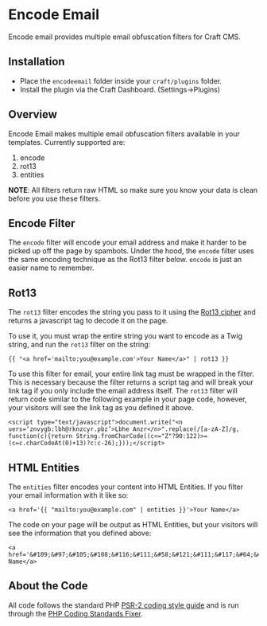 # Encode Email

Encode email provides multiple email obfuscation filters for Craft CMS.

## Installation

* Place the `encodeemail` folder inside your `craft/plugins` folder.
* Install the plugin via the Craft Dashboard. (Settings&rarr;Plugins)

## Overview

Encode Email makes multiple email obfuscation filters available in your templates. Currently supported are:

1. encode
2. rot13
3. entities

<div class="note">
	<strong>NOTE</strong>: All filters return raw HTML so make sure you know your data is clean before you use these filters.
</div>

## Encode Filter

The `encode` filter will encode your email address and make it harder to be picked up off the page by spambots.  Under the hood, the `encode` filter uses the same encoding technique as the Rot13 filter below. `encode` is just an easier name to remember.

## Rot13

The `rot13` filter encodes the string you pass to it using the [Rot13 cipher](https://en.wikipedia.org/wiki/ROT13) and returns a javascript tag to decode it on the page.

To use it, you must wrap the entire string you want to encode as a Twig string, and run the `rot13` filter on the string:

    {{ "<a href='mailto:you@example.com'>Your Name</a>" | rot13 }}

To use this filter for email, your entire link tag must be wrapped in the filter.  This is necessary because the filter returns a script tag and will break your link tag if you only include the email address itself. The `rot13` filter will return code similar to the following example in your page code, however, your visitors will see the link tag as you defined it above.

    <script type="text/javascript">document.write("<n uers=‘znvygb:lbh@rknzcyr.pbz’>Lbhe Anzr</n>".replace(/[a-zA-Z]/g, function(c){return String.fromCharCode((c<="Z"?90:122)>=(c=c.charCodeAt(0)+13)?c:c-26);}));</script>
    
## HTML Entities

The `entities` filter encodes your content into HTML Entities.  If you filter your email information with it like so:

    <a href='{{ "mailto:you@example.com" | entities }}'>Your Name</a>

The code on your page will be output as HTML Entities, but your visitors will see the information that you defined above:

    <a href='&#109;&#97;&#105;&#108;&#116;&#111;&#58;&#121;&#111;&#117;&#64;&#101;&#120;&#97;&#109;&#112;&#108;&#101;&#46;&#99;&#111;&#109;'>Your Name</a>

## About the Code

All code follows the standard PHP [PSR-2 coding style guide](https://github.com/php-fig/fig-standards/blob/master/accepted/PSR-2-coding-style-guide.md) and is run through the [PHP Coding Standards Fixer](http://cs.sensiolabs.org/).
